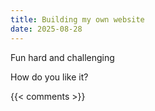 ```yaml
---
title: Building my own website
date: 2025-08-28
---
```

Fun hard and challenging

How do you like it?


{{< comments >}}
